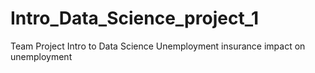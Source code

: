 # Intro_Data_Science_project_1
Team Project Intro to Data Science Unemployment insurance impact on unemployment
